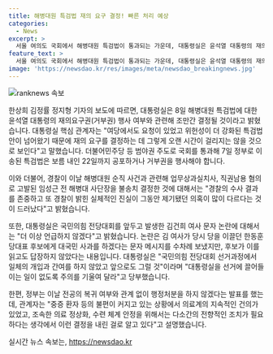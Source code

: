 ```yaml
---
title: 해병대원 특검법 재의 요구 결정! 빠른 처리 예상
categories:
  - News
excerpt: >
  서울 여의도 국회에서 해병대원 특검법이 통과되는 가운데, 대통령실은 윤석열 대통령의 재의요구권 행사 여부와 관련한 결정이 조만간 내려질 것으로 전했다. 정부는 9일 국무회의에서 윤 대통령에게 특검법에 대한 재의요구를 건의할 예정이며, 경찰이 임성근 전 해병대 사단장의 불송치 결정을 내린 것에 대해 실체적인 진실이 의혹과 많이 다르다고 언급했다. 또한, 김건희 여사 문자 논란에 대한 입장은 더 이상 언급하지 않겠다고 밝혔다.
feature_text: >
  서울 여의도 국회에서 해병대원 특검법이 통과되는 가운데, 대통령실은 윤석열 대통령의 재의요구권 행사 여부와 관련한 결정이 조만간 내려질 것으로 전했다. 정부는 9일 국무회의에서 윤 대통령에게 특검법에 대한 재의요구를 건의할 예정이며, 경찰이 임성근 전 해병대 사단장의 불송치 결정을 내린 것에 대해 실체적인 진실이 의혹과 많이 다르다고 언급했다. 또한, 김건희 여사 문자 논란에 대한 입장은 더 이상 언급하지 않겠다고 밝혔다.
image: 'https://newsdao.kr/res/images/meta/newsdao_breakingnews.jpg'
---
```


<p><img src="https://newsdao.kr/res/images/meta/newsdao_breakingnews.jpg" alt="ranknews 속보" /></p>

<p>한상희 김정률 정지형 기자의 보도에 따르면, 대통령실은 8일 해병대원 특검법에 대한 윤석열 대통령의 재의요구권(거부권) 행사 여부와 관련해 조만간 결정될 것이라고 밝혔습니다. 대통령실 핵심 관계자는 "여당에서도 요청이 있었고 위헌성이 더 강화된 특검법안이 넘어왔기 때문에 재의 요구를 결정하는 데 그렇게 오랜 시간이 걸리지는 않을 것으로 보인다"고 말했습니다. 더불어민주당 등 범야권 주도로 국회를 통과해 7일 정부로 이송된 특검법은 보름 내인 22일까지 공포하거나 거부권을 행사해야 합니다. </p>

<p>이와 더불어, 경찰이 이날 해병대원 순직 사건과 관련해 업무상과실치사, 직권남용 혐의로 고발된 임성근 전 해병대 사단장을 불송치 결정한 것에 대해서는 "경찰의 수사 결과를 존중하고 또 경찰이 밝힌 실체적인 진실이 그동안 제기됐던 의혹이 많이 다르다는 것이 드러났다"고 밝혔습니다.</p>

<p>또한, 대통령실은 국민의힘 전당대회를 앞두고 발생한 김건희 여사 문자 논란에 대해서는 "더 이상 언급하지 않겠다"고 밝혔습니다. 논란은 김 여사가 당시 당을 이끌던 한동훈 당대표 후보에게 대국민 사과를 하겠다는 문자 메시지를 수차례 보냈지만, 후보가 이를 읽고도 답장하지 않았다는 내용입니다. 대통령실은 "국민의힘 전당대회 선거과정에서 일체의 개입과 간여를 하지 않았고 앞으로도 그럴 것"이라며 "대통령실을 선거에 끌어들이는 일이 없도록 주의를 기울여 달라"고 당부했습니다. </p>

<p>한편, 정부는 이날 전공의 복귀 여부와 관계 없이 행정처분을 하지 않겠다는 발표를 했는데, 관계자는 "중증 환자 등의 불편이 커지고 있는 상황에서 의료계의 지속적인 건의가 있었고, 조속한 의료 정상화, 수련 체계 안정을 위해서는 다소간의 전향적인 조치가 필요하다는 생각에서 이런 결정을 내린 걸로 알고 있다"고 설명했습니다.</p>
실시간 뉴스 속보는, <a href="https://newsdao.kr" rel="dofollow">https://newsdao.kr</a>


